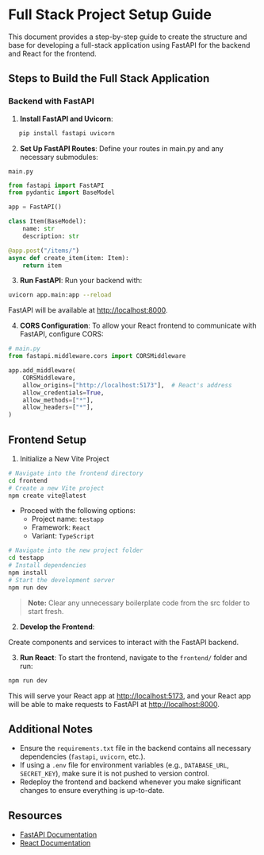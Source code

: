 # Full Stack Project Setup Guide

This document provides a step-by-step guide to create the structure and base for developing a full-stack application using FastAPI for the backend and React for the frontend.

## Steps to Build the Full Stack Application

### Backend with FastAPI

1. **Install FastAPI and Uvicorn**:

```bash
   pip install fastapi uvicorn
```

2. **Set Up FastAPI Routes**: Define your routes in main.py and any necessary submodules:

`main.py`

```python
from fastapi import FastAPI
from pydantic import BaseModel

app = FastAPI()

class Item(BaseModel):
    name: str
    description: str

@app.post("/items/")
async def create_item(item: Item):
    return item
```

3. **Run FastAPI**: Run your backend with:

```bash
uvicorn app.main:app --reload
```

FastAPI will be available at [http://localhost:8000](http://localhost:8000).

4. **CORS Configuration**: To allow your React frontend to communicate with FastAPI, configure CORS:

```python
# main.py
from fastapi.middleware.cors import CORSMiddleware

app.add_middleware(
    CORSMiddleware,
    allow_origins=["http://localhost:5173"],  # React's address
    allow_credentials=True,
    allow_methods=["*"],
    allow_headers=["*"],
)
```

## Frontend Setup

1. Initialize a New Vite Project

```bash
# Navigate into the frontend directory
cd frontend
# Create a new Vite project
npm create vite@latest
```

- Proceed with the following options:
  - Project name: `testapp`
  - Framework: `React`
  - Variant: `TypeScript`

```bash
# Navigate into the new project folder
cd testapp
# Install dependencies
npm install
# Start the development server
npm run dev
```

> **Note:** Clear any unnecessary boilerplate code from the src folder to start fresh.

2. **Develop the Frontend**:

Create components and services to interact with the FastAPI backend.

3. **Run React**: To start the frontend, navigate to the `frontend/` folder and run:

```bash
npm run dev
```

This will serve your React app at [http://localhost:5173](http://localhost:5173), and your React app will be able to make requests to FastAPI at [http://localhost:8000](http://localhost:8000).

## Additional Notes

- Ensure the `requirements.txt` file in the backend contains all necessary dependencies (`fastapi`, `uvicorn`, etc.).
- If using a `.env` file for environment variables (e.g., `DATABASE_URL`, `SECRET_KEY`), make sure it is not pushed to version control.
- Redeploy the frontend and backend whenever you make significant changes to ensure everything is up-to-date.

## Resources

- [FastAPI Documentation](https://fastapi.tiangolo.com/)
- [React Documentation](https://reactjs.org/)

